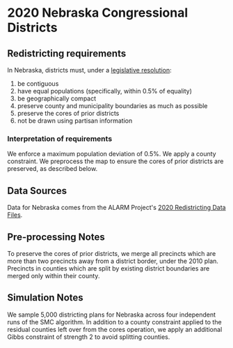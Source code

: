 # 2020 Nebraska Congressional Districts

## Redistricting requirements
In Nebraska, districts must, under a [legislative resolution](https://nebraskalegislature.gov/FloorDocs/107/PDF/Intro/LR134.pdf):

1. be contiguous
1. have equal populations (specifically, within 0.5% of equality)
1. be geographically compact
1. preserve county and municipality boundaries as much as possible
1. preserve the cores of prior districts
1. not be drawn using partisan information


### Interpretation of requirements
We enforce a maximum population deviation of 0.5%.
We apply a county constraint.
We preprocess the map to ensure the cores of prior districts are preserved, as described below.

## Data Sources
Data for Nebraska comes from the ALARM Project's [2020 Redistricting Data Files](https://alarm-redist.github.io/posts/2021-08-10-census-2020/).

## Pre-processing Notes
To preserve the cores of prior districts, we merge all precincts which are more than two precincts away from a district border, under the 2010 plan.
Precincts in counties which are split by existing district boundaries are merged only within their county.

## Simulation Notes
We sample 5,000 districting plans for Nebraska across four independent runs of the SMC algorithm.
In addition to a county constraint applied to the residual counties left over from the cores operation, we apply an additional Gibbs constraint of strength 2 to avoid splitting counties.
